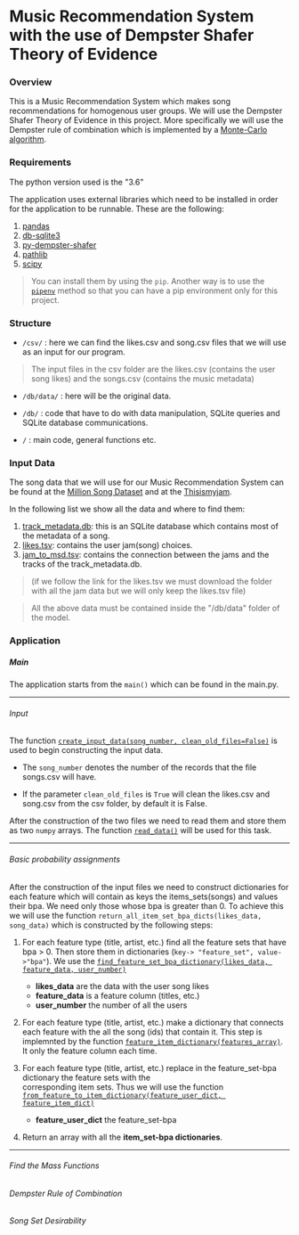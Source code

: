 # Music Recommendation System with the use of Dempster Shafer Theory of Evidence

### Overview
This is a Music Recommendation System which makes song recommendations for homogenous user groups. We will use the 
Dempster Shafer Theory of Evidence in this project. More specifically we will use the Dempster rule of combination which 
is implemented by a [Monte-Carlo algorithm](https://pypi.org/project/py_dempster_shafer/#description).

### Requirements

The python version used is the "3.6"

The application uses external libraries which need to be installed in order for the application to be runnable. 
These are the following:

1. [pandas](https://pandas.pydata.org/pandas-docs/stable/getting_started/install.html)
2. [db-sqlite3](https://pypi.org/project/db-sqlite3/)
3. [py-dempster-shafer](https://pypi.org/project/py_dempster_shafer/)
4. [pathlib](https://pypi.org/project/pathlib/)
5. [scipy](https://pypi.org/project/scipy/)

> You can install them by using the `pip`. Another way is to use the [`pipenv`](https://realpython.com/pipenv-guide/) method so that you can have a pip 
environment only for this project.  


### Structure

* `/csv/` : here we can find the  likes.csv and song.csv files that we will use as an input for our program.

> The input files in the csv folder are the likes.csv (contains the user song likes) and the songs.csv (contains the music metadata)

* `/db/data/` : here will be the original data.

* `/db/` : code that have to do with data manipulation, SQLite queries and SQLite database communications.

* `/` : main code, general functions etc.

### Input Data

The song data that we will use for our Music Recommendation System can be found
at the [Million Song Dataset](http://millionsongdataset.com/) and at the [Thisismyjam](https://www.thisismyjam.com/).

In the following list we show all the data and where to find them:
1. [track_metadata.db](http://millionsongdataset.com/sites/default/files/AdditionalFiles/track_metadata.db): 
this is an SQLite database which contains most of the metadata of a song.
2. [likes.tsv](https://archive.org/details/thisismyjam-datadump): 
contains the user jam(song) choices. 
3. [jam_to_msd.tsv](http://millionsongdataset.com/sites/default/files/thisismyjam/jam_to_msd.tsv): 
contains the connection between the jams and the tracks of the track_metadata.db.

> (if we follow the link for the likes.tsv we must download 
> the folder with all the jam data but we will only keep the likes.tsv file)

> All the above data must be contained inside the "/db/data" folder of the model.

### Application 

##### Main

The application starts from the `main()` which can be found in the main.py. 

---

###### Input 
The function 
[`create_input_data(song_number, clean_old_files=False)`](https://github.com/KaterinaRoussaki/music_recommendation/blob/c482b5b76aee7976b9fad3d957fb6a9bc878d0ab/general_functions.py#L42) 
is used to begin constructing the  input data.

* The `song_number` denotes the number of the records that the file songs.csv will have.

* If the parameter `clean_old_files` is `True` will clean the likes.csv and song.csv from the csv folder, by default 
it is False.

After the construction of the two files we need to read them and store them as two `numpy` arrays. The function 
[`read_data()`](https://github.com/KaterinaRoussaki/music_recommendation/blob/c482b5b76aee7976b9fad3d957fb6a9bc878d0ab/collect_data_functions.py#L12) 
will be used for this task.

---

###### Basic probability assignments

After the construction of the input files we need to construct dictionaries for each feature which will contain 
as keys the items_sets(songs) and values their bpa. We need only those whose bpa is greater than 0. To achieve 
this we will use the function `return_all_item_set_bpa_dicts(likes_data, song_data)` which is constructed by 
the following steps:

1. For each feature type (title, artist, etc.) find all the feature sets that have bpa > 0. Then store them in 
dictionaries (`key-> "feature_set", value->"bpa"`). 
We use the 
[`find_feature_set_bpa_dictionary(likes_data, feature_data, user_number)`](https://github.com/KaterinaRoussaki/music_recommendation/blob/c482b5b76aee7976b9fad3d957fb6a9bc878d0ab/collect_data_functions.py#L77)
    * **likes_data** are the data with the user song likes
    * **feature_data** is a feature column (titles, etc.)
    * **user_number** the number of all the users 

2. For each feature type (title, artist, etc.) make a dictionary that connects each feature with the all the song (ids) 
that contain it. This step is implemnted by the function 
[`feature_item_dictionary(features_array)`](https://github.com/KaterinaRoussaki/music_recommendation/blob/c482b5b76aee7976b9fad3d957fb6a9bc878d0ab/collect_data_functions.py#L103). 
It only the feature column each time.

3.  For each feature type (title, artist, etc.) replace in the feature_set-bpa dictionary the feature sets with the  
corresponding item sets. Thus we will use the function 
[`from_feature_to_item_dictionary(feature_user_dict, feature_item_dict)`](https://github.com/KaterinaRoussaki/music_recommendation/blob/c482b5b76aee7976b9fad3d957fb6a9bc878d0ab/collect_data_functions.py#L29)
    * **feature_user_dict** the feature_set-bpa

4. Return an array with all the **item_set-bpa dictionaries**.

---

###### Find the Mass Functions

###### Dempster Rule of Combination

###### Song Set Desirability